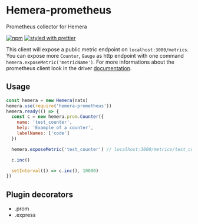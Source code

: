 # Hemera-prometheus

Prometheus collector for Hemera

[![npm](https://img.shields.io/npm/v/hemera-prometheus.svg?maxAge=3600)](https://www.npmjs.com/package/hemera-prometheus)
[![styled with prettier](https://img.shields.io/badge/styled_with-prettier-ff69b4.svg)](#badge)

This client will expose a public metric endpoint on `localhost:3000/metrics`. You can expose more `Counter`, `Gauge` as http endpoint with one command `hemera.exposeMetric('metricName')`. For more informations about the prometheus client look in the driver [documentation](https://github.com/siimon/prom-client).

## Usage

```js
const hemera = new Hemera(nats)
hemera.use(require('hemera-prometheus'))
hemera.ready(() => {
  const c = new hemera.prom.Counter({
    name: 'test_counter',
    help: 'Example of a counter',
    labelNames: ['code']
  })

  hemera.exposeMetric('test_counter') // localhost:3000/metrics/test_counter

  c.inc()

  setInterval(() => c.inc(), 10000)
})
```

## Plugin decorators

* .prom
* .express
